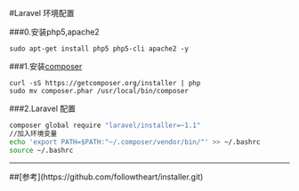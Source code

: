 #Laravel 环境配置

###0.安装php5,apache2
```shell
sudo apt-get install php5 php5-cli apache2 -y
```

###1.安装[composer](https://github.com/composer/composer)
```shell
curl -sS https://getcomposer.org/installer | php
sudo mv composer.phar /usr/local/bin/composer
```
###2.Laravel 配置
```bash
composer global require "laravel/installer=~1.1"
//加入环境变量
echo 'export PATH=$PATH:"~/.composer/vendor/bin/"' >> ~/.bashrc
source ~/.bashrc
```

<hr/>
##[参考](https://github.com/followtheart/installer.git)
